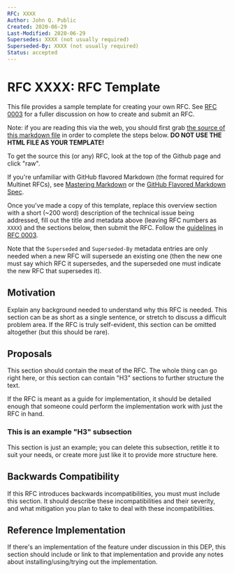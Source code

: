 ```yaml
---
RFC: XXXX
Author: John Q. Public
Created: 2020-06-29
Last-Modified: 2020-06-29
Supersedes: XXXX (not usually required)
Superseded-By: XXXX (not usually required)
Status: accepted
---
```


# RFC XXXX: RFC Template

This file provides a sample template for creating your own RFC. See [RFC
0003](https://github.com/multinet-app/multinet-rfcs/final/0003-rfc_process)
for a fuller discussion on how to create and submit an RFC.

Note: if you are reading this via the web, you should first grab [the source of
this markdown
file](https://raw.githubusercontent.com/multinet-app/multinet-rfcs/template.md)
in order to complete the steps below.  **DO NOT USE THE HTML FILE AS YOUR
TEMPLATE!**

To get the source this (or any) RFC, look at the top of the Github page
and click "raw".

If you're unfamiliar with GitHub flavored Markdown (the format required for
Multinet RFCs), see [Mastering
Markdown](https://guides.github.com/features/mastering-markdown/) or the [GitHub
Flavored Markdown Spec](https://github.github.com/gfm/).

Once you've made a copy of this template, replace this overview section with a
short (~200 word) description of the technical issue being addressed, fill out
the title and metadata above (leaving RFC numbers as `XXXX`) and the sections
below, then submit the RFC. Follow the [guidelines](guidelines) in [RFC
0003](https://github.com/multinet-app/multinet-rfcs/final/0003-rfc_process).

Note that the `Superseded` and `Superseded-By` metadata entries are only needed
when a new RFC will supersede an existing one (then the new one must say which
RFC it supersedes, and the superseded one must indicate the new RFC that
supersedes it).

## Motivation

Explain any background needed to understand why this RFC is needed. This section
can be as short as a single sentence, or stretch to discuss a difficult problem
area. If the RFC is truly self-evident, this section can be omitted altogether
(but this should be rare).

## Proposals

This section should contain the meat of the RFC. The whole thing can go right
here, or this section can contain "H3" sections to further structure the text.

If the RFC is meant as a guide for implementation, it should be detailed enough
that someone could perform the implementation work with just the RFC in hand.

### This is an example "H3" subsection

This section is just an example; you can delete this subsection, retitle it to
suit your needs, or create more just like it to provide more structure here.

## Backwards Compatibility

If this RFC introduces backwards incompatibilities, you must must include this
section. It should describe these incompatibilities and their severity, and what
mitigation you plan to take to deal with these incompatibilities.

## Reference Implementation

If there's an implementation of the feature under discussion in this DEP, this
section should include or link to that implementation and provide any notes
about installing/using/trying out the implementation.
